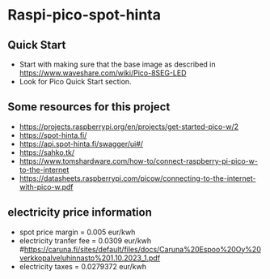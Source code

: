# Raspi-pico-spot-hinta

## Quick Start
 - Start with making sure that the base image as described in https://www.waveshare.com/wiki/Pico-8SEG-LED
 - Look for Pico Quick Start section.

## Some resources for this project
 - https://projects.raspberrypi.org/en/projects/get-started-pico-w/2
 - https://spot-hinta.fi/
 - https://api.spot-hinta.fi/swagger/ui#/
 - https://sahko.tk/
 - https://www.tomshardware.com/how-to/connect-raspberry-pi-pico-w-to-the-internet
 - https://datasheets.raspberrypi.com/picow/connecting-to-the-internet-with-pico-w.pdf

## electricity price information
 - spot price margin = 0.005 eur/kwh
 - electricity tranfer fee = 0.0309 eur/kwh #https://caruna.fi/sites/default/files/docs/Caruna%20Espoo%20Oy%20verkkopalveluhinnasto%201.10.2023_1.pdf
 - electricity taxes = 0.0279372 eur/kwh
